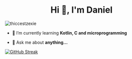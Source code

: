 <h1 align="center">Hi 👋, I'm Daniel</h1>
<p align="left"> <img src="https://komarev.com/ghpvc/?username=thiccestzexie&label=Profile%20views&color=0e75b6&style=flat" alt="thiccestzexie" /> </p>

- 🌱 I’m currently learning **Kotlin, C and microprogramming**

- 💬 Ask me about **anything...**
>

[![GitHub Streak](https://streak-stats.demolab.com?user=ThiccestZexie&theme=highcontrast)](https://git.io/streak-stats)
